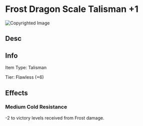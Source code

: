 # Frost Dragon Scale Talisman +1

![Copyrighted Image](FrostDragonScaleTalisman+1.png)

## Desc

## Info

Item Type: Talisman

Tier: Flawless (+6)

## Effects

### Medium Cold Resistance

-2 to victory levels received from Frost damage.
